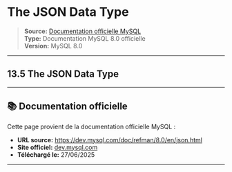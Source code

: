 # The JSON Data Type

> **Source:** [Documentation officielle MySQL](https://dev.mysql.com/doc/refman/8.0/en/json.html)  
> **Type:** Documentation MySQL 8.0 officielle  
> **Version:** MySQL 8.0

---

## 13.5 The JSON Data Type

---

## 📚 Documentation officielle

Cette page provient de la documentation officielle MySQL :
- **URL source:** https://dev.mysql.com/doc/refman/8.0/en/json.html
- **Site officiel:** [dev.mysql.com](https://dev.mysql.com/doc/)
- **Téléchargé le:** 27/06/2025

---

